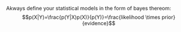 Akways define your statistical models in the form of bayes thereom:
$$p(X|Y)=\frac{p(Y|X)p(X)}{p(Y)}=\frac{likelihood \times prior}{evidence}$$

